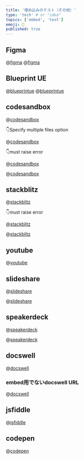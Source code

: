```yaml
---
title: '埋め込みのテスト（その他）'
type: 'tech' # or "idea"
topics: ['embed', 'test']
emoji: 🐲
published: true
---
```


## Figma

@[figma](https://www.figma.com/file/LKQ4FJ4bTnCSjedbRpk931/Sample-File)
@[figma](https://www.figma.com/file/LKQ4FJ4bTnCSjedbRpk931/Sample-File?node-id=0%3A1)

## Blueprint UE

@[blueprintue](https://blueprintue.com/render/xmdvzpam/)
@[blueprintue](https://blueprintue.com/render/xmdvzpam/)

## codesandbox

@[codesandbox](https://codesandbox.io/embed/guess-movie-erpn1?fontsize=14&hidenavigation=1&theme=dark)

👇Specify multiple files option

@[codesandbox](https://codesandbox.io/embed/guess-movie-erpn1?fontsize=14&hidenavigation=1&theme=dark&module=/src/App.js,/src/index.js)

👇must raise error

@[codesandbox](https://codesandbox.io/embed/a"a)

@[codesandbox](http://codesandbox.io/embed/guess-movie-erpn1?fontsize=14&hidenavigation=1&theme=dark)

## stackblitz

@[stackblitz](https://stackblitz.com/edit/angular-examples)

👇must raise error

@[stackblitz](https://stackblitz.com/edit/embed?embed=a"a)

@[stackblitz](http://stackblitz.com/edit/embed?embed=1&file=app/app.component.ts)

## youtube

@[youtube](X8NBvQDDXXc)

## slideshare

@[slideshare](EP6Yf9I2idPXCb)

@[slideshare](dCylTYuzhqeAtW)

## speakerdeck

@[speakerdeck](f8653c8c6ffc4f54bb4683daa8c1a284)

@[speakerdeck](4f926da9cb4cd0001f00a1ff)

## docswell

@[docswell](https://www.docswell.com/slide/LK7J5V/embed)

### embed用でないdocswell URL

@[docswell](https://www.docswell.com/s/ku-suke/LK7J5V-hello-docswell)

## jsfiddle

@[jsfiddle](https://jsfiddle.net/9wkngdue/embedded)

## codepen

@[codepen](https://codepen.io/noeldelgado/pen/BaogqYy?default-tab=result)
